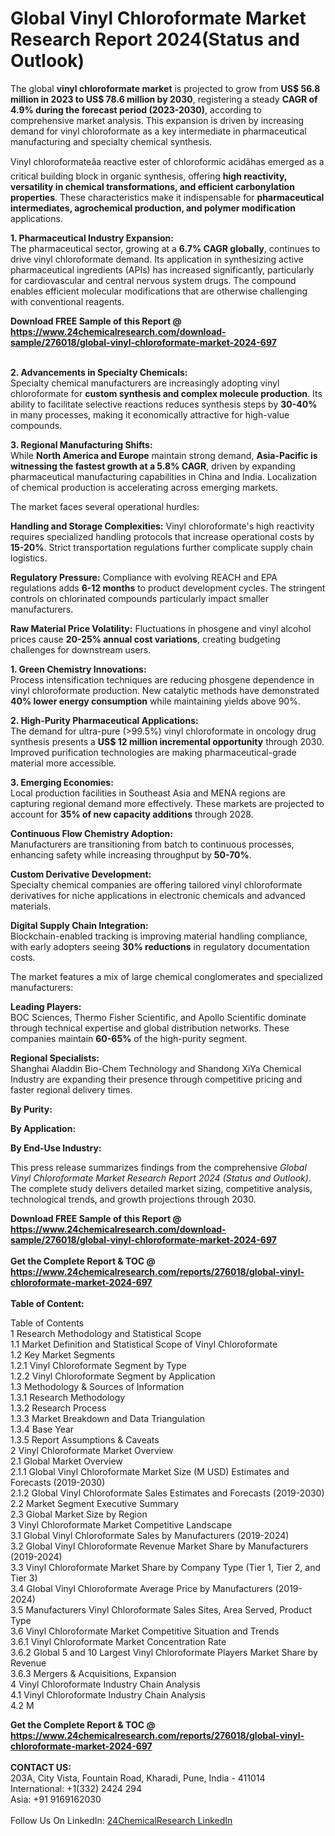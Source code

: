 <h1>Global Vinyl Chloroformate Market Research Report 2024(Status and Outlook)</h1><p>The global <strong>vinyl chloroformate market</strong> is projected to grow from <strong>US$ 56.8 million in 2023 to US$ 78.6 million by 2030</strong>, registering a steady <strong>CAGR of 4.9% during the forecast period (2023-2030)</strong>, according to comprehensive market analysis. This expansion is driven by increasing demand for vinyl chloroformate as a key intermediate in pharmaceutical manufacturing and specialty chemical synthesis.</p><p>Vinyl chloroformateâa reactive ester of chloroformic acidâhas emerged as a critical building block in organic synthesis, offering <strong>high reactivity, versatility in chemical transformations, and efficient carbonylation properties</strong>. These characteristics make it indispensable for <strong>pharmaceutical intermediates, agrochemical production, and polymer modification</strong> applications.</p><p><strong>1. Pharmaceutical Industry Expansion:</strong><br>
The pharmaceutical sector, growing at a <strong>6.7% CAGR globally</strong>, continues to drive vinyl chloroformate demand. Its application in synthesizing active pharmaceutical ingredients (APIs) has increased significantly, particularly for cardiovascular and central nervous system drugs. The compound enables efficient molecular modifications that are otherwise challenging with conventional reagents.</p><div><b>Download FREE Sample of this Report @ 
            <a href="https://www.24chemicalresearch.com/download-sample/276018/global-vinyl-chloroformate-market-2024-697">
            https://www.24chemicalresearch.com/download-sample/276018/global-vinyl-chloroformate-market-2024-697</a></b></div><br><p><strong>2. Advancements in Specialty Chemicals:</strong><br>
Specialty chemical manufacturers are increasingly adopting vinyl chloroformate for <strong>custom synthesis and complex molecule production</strong>. Its ability to facilitate selective reactions reduces synthesis steps by <strong>30-40%</strong> in many processes, making it economically attractive for high-value compounds.</p><p><strong>3. Regional Manufacturing Shifts:</strong><br>
While <strong>North America and Europe</strong> maintain strong demand, <strong>Asia-Pacific is witnessing the fastest growth at a 5.8% CAGR</strong>, driven by expanding pharmaceutical manufacturing capabilities in China and India. Localization of chemical production is accelerating across emerging markets.</p><p>The market faces several operational hurdles:</p><p><strong>Handling and Storage Complexities:</strong> Vinyl chloroformate's high reactivity requires specialized handling protocols that increase operational costs by <strong>15-20%</strong>. Strict transportation regulations further complicate supply chain logistics.</p><p><strong>Regulatory Pressure:</strong> Compliance with evolving REACH and EPA regulations adds <strong>6-12 months</strong> to product development cycles. The stringent controls on chlorinated compounds particularly impact smaller manufacturers.</p><p><strong>Raw Material Price Volatility:</strong> Fluctuations in phosgene and vinyl alcohol prices cause <strong>20-25% annual cost variations</strong>, creating budgeting challenges for downstream users.</p><p><strong>1. Green Chemistry Innovations:</strong><br>
Process intensification techniques are reducing phosgene dependence in vinyl chloroformate production. New catalytic methods have demonstrated <strong>40% lower energy consumption</strong> while maintaining yields above 90%.</p><p><strong>2. High-Purity Pharmaceutical Applications:</strong><br>
The demand for ultra-pure (&gt;99.5%) vinyl chloroformate in oncology drug synthesis presents a <strong>US$ 12 million incremental opportunity</strong> through 2030. Improved purification technologies are making pharmaceutical-grade material more accessible.</p><p><strong>3. Emerging Economies:</strong><br>
Local production facilities in Southeast Asia and MENA regions are capturing regional demand more effectively. These markets are projected to account for <strong>35% of new capacity additions</strong> through 2028.</p><p><strong>Continuous Flow Chemistry Adoption:</strong><br>
    Manufacturers are transitioning from batch to continuous processes, enhancing safety while increasing throughput by <strong>50-70%</strong>.</p><p><strong>Custom Derivative Development:</strong><br>
    Specialty chemical companies are offering tailored vinyl chloroformate derivatives for niche applications in electronic chemicals and advanced materials.</p><p><strong>Digital Supply Chain Integration:</strong><br>
    Blockchain-enabled tracking is improving material handling compliance, with early adopters seeing <strong>30% reductions</strong> in regulatory documentation costs.</p><p>The market features a mix of large chemical conglomerates and specialized manufacturers:</p><p><strong>Leading Players:</strong><br>
BOC Sciences, Thermo Fisher Scientific, and Apollo Scientific dominate through technical expertise and global distribution networks. These companies maintain <strong>60-65%</strong> of the high-purity segment.</p><p><strong>Regional Specialists:</strong><br>
Shanghai Aladdin Bio-Chem Technology and Shandong XiYa Chemical Industry are expanding their presence through competitive pricing and faster regional delivery times.</p><p><strong>By Purity:</strong></p><p><strong>By Application:</strong></p><p><strong>By End-Use Industry:</strong></p><p>This press release summarizes findings from the comprehensive <em>Global Vinyl Chloroformate Market Research Report 2024 (Status and Outlook)</em>. The complete study delivers detailed market sizing, competitive analysis, technological trends, and growth projections through 2030.</p><div><b>Download FREE Sample of this Report @ 
            <a href="https://www.24chemicalresearch.com/download-sample/276018/global-vinyl-chloroformate-market-2024-697">
            https://www.24chemicalresearch.com/download-sample/276018/global-vinyl-chloroformate-market-2024-697</a></b></div><br><div><b>Get the Complete Report & TOC @ 
            <a href="https://www.24chemicalresearch.com/reports/276018/global-vinyl-chloroformate-market-2024-697">
            https://www.24chemicalresearch.com/reports/276018/global-vinyl-chloroformate-market-2024-697</a></b></div><br>
            <b>Table of Content:</b><p>Table of Contents<br />
1 Research Methodology and Statistical Scope<br />
1.1 Market Definition and Statistical Scope of Vinyl Chloroformate<br />
1.2 Key Market Segments<br />
1.2.1 Vinyl Chloroformate Segment by Type<br />
1.2.2 Vinyl Chloroformate Segment by Application<br />
1.3 Methodology & Sources of Information<br />
1.3.1 Research Methodology<br />
1.3.2 Research Process<br />
1.3.3 Market Breakdown and Data Triangulation<br />
1.3.4 Base Year<br />
1.3.5 Report Assumptions & Caveats<br />
2 Vinyl Chloroformate Market Overview<br />
2.1 Global Market Overview<br />
2.1.1 Global Vinyl Chloroformate Market Size (M USD) Estimates and Forecasts (2019-2030)<br />
2.1.2 Global Vinyl Chloroformate Sales Estimates and Forecasts (2019-2030)<br />
2.2 Market Segment Executive Summary<br />
2.3 Global Market Size by Region<br />
3 Vinyl Chloroformate Market Competitive Landscape<br />
3.1 Global Vinyl Chloroformate Sales by Manufacturers (2019-2024)<br />
3.2 Global Vinyl Chloroformate Revenue Market Share by Manufacturers (2019-2024)<br />
3.3 Vinyl Chloroformate Market Share by Company Type (Tier 1, Tier 2, and Tier 3)<br />
3.4 Global Vinyl Chloroformate Average Price by Manufacturers (2019-2024)<br />
3.5 Manufacturers Vinyl Chloroformate Sales Sites, Area Served, Product Type<br />
3.6 Vinyl Chloroformate Market Competitive Situation and Trends<br />
3.6.1 Vinyl Chloroformate Market Concentration Rate<br />
3.6.2 Global 5 and 10 Largest Vinyl Chloroformate Players Market Share by Revenue<br />
3.6.3 Mergers & Acquisitions, Expansion<br />
4 Vinyl Chloroformate Industry Chain Analysis<br />
4.1 Vinyl Chloroformate Industry Chain Analysis<br />
4.2 M</p><div><b>Get the Complete Report & TOC @ 
            <a href="https://www.24chemicalresearch.com/reports/276018/global-vinyl-chloroformate-market-2024-697">
            https://www.24chemicalresearch.com/reports/276018/global-vinyl-chloroformate-market-2024-697</a></b></div><br><b>CONTACT US:</b><br>
            203A, City Vista, Fountain Road, Kharadi, Pune, India - 411014<br>
            International: +1(332) 2424 294<br>
            Asia: +91 9169162030 <br><br>
            Follow Us On LinkedIn: <a href="https://www.linkedin.com/company/24chemicalresearch/">24ChemicalResearch LinkedIn</a>